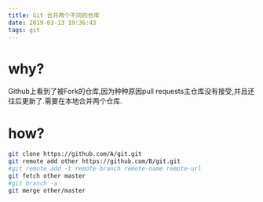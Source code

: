 ```yaml
---
title: Git 合并两个不同的仓库
date: 2019-03-13 19:36:43
tags: git
---
```

# why?
Github上看到了被Fork的仓库,因为种种原因pull requests主仓库没有接受,并且还往后更新了.需要在本地合并两个仓库.

# how?

```sh
git clone https://github.com/A/git.git
git remote add other https://github.com/B/git.git
#git remote add -t remote-branch remote-name remote-url
git fetch other master 
#git branch -a
git merge other/master
```

